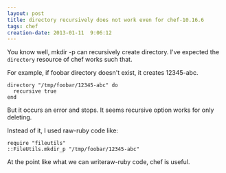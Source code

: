 ```yaml
---
layout: post
title: directory recursively does not work even for chef-10.16.6
tags: chef
creation-date: 2013-01-11  9:06:12
---
```


You know well, mkdir -p can recursively create directory.
I've expected the `directory` resource of chef works such that.

For example, if foobar directory doesn't exist, it creates 12345-abc.

    directory "/tmp/foobar/12345-abc" do
      recursive true
    end

But it occurs an error and stops.
It seems recursive option works for only deleting.

Instead of it, I used raw-ruby code like:

    require "fileutils"
    ::FileUtils.mkdir_p "/tmp/foobar/12345-abc"


At the point like what we can writeraw-ruby code, chef is useful.
